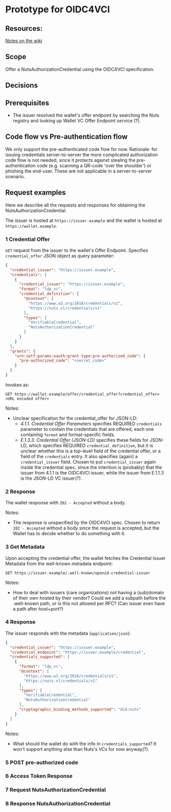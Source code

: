 # Prototype for OIDC4VCI

## Resources:
[Notes on the wiki](https://wiki.nuts.nl/books/credential-issuance-and-presentation/page/notes-on-exploring-credential-issuance)


## Scope
Offer a NutsAuthorizationCredential using the OIDC4VCI specification.

## Decisions

## Prerequisites

- The issuer resolved the wallet's offer endpoint by searching the Nuts registry and looking up Wallet VC Offer Endpoint service (?).

## Code flow vs Pre-authentication flow
We only support the pre-authenticated code flow for now.
Rationale: for issuing credentials server-to-server the more complicated authorization code flow is not needed,
since it protects against stealing the pre-authentication code (e.g. scanning a QR-code 'over the shoulder') or phishing the end-user.
These are not applicable in a server-to-server scenario.

## Request examples
Here we describe all the requests and responses for obtaining the NutsAuthorizationCredential.

The issuer is hosted at `https://issuer.example` and the wallet is hosted at `https://wallet.example`.

### 1 Credential Offer

`GET` request from the issuer to the wallet's Offer Endpoint. Specifies `credential_offer` JSON object as query parameter:

```json
{
  "credential_issuer": "https://issuer.example",
  "credentials": [
    {
      "credential_issuer": "https://issuer.example",
      "format": "ldp_vc",
      "credential_definition": {
        "@context": [
          "https://www.w3.org/2018/credentials/v1",
          "https://nuts.nl/credentials/v1"
        ],
        "types": [
          "VerifiableCredential",
          "NutsAuthorizationCredential"
        ]
      }
    }
  ],
  "grants": {
    "urn:ietf:params:oauth:grant-type:pre-authorized_code": {
      "pre-authorized_code": "<secret_code>"
    }
  }
}
```

Invokes as:

```http request
GET https://wallet.example/offer/credential_offer?credential_offer=<URL encoded offer>
```

Notes:
- Unclear specification for the credential_offer for JSON-LD:
    - _4.1.1. Credential Offer Parameters_ specifies REQUIRED `credentials` parameter to contain the credentials that are offered,
      each one containing `format` and format-specific fields.
    - _E.1.3.3. Credential Offer (JSON-LD)_ specifies these fields for JSON-LD, which specifies REQUIRED `credential_definition`,
      but it is unclear whether this is a top-level field of the credential offer, or a field of the `credentials` entry.
      It also specifies (again) a `credential_issuer` field. Chosen to put `credential_issuer` again inside the credential spec,
      since the intention is (probably) that the issuer from 4.1.1 is the OIDC4VCI issuer, while the issuer from E.1.1.3 is the JSON-LD VC issuer(?).

### 2 Response

The wallet response with `202 - Accepted` without a body.

Notes:
- The response is unspecified by the OIDC4VCI spec.
  Chosen to return `202 - Accepted` without a body since the request is accepted,
  but the Wallet has to decide whether to do something with it.

### 3 Get Metadata

Upon accepting the credential offer, the wallet fetches the Credential Issuer Metadata from the well-known metadata endpoint:

```http request
GET https://issuer.example/.well-known/openid-credential-issuer
```

Notes:
- How to deal with issuers (care organizations) not having a (sub)domain of their own hosted by their vendor?
  Could we add a subpath before the .well-known path, or is this not allowed per RFC? (Can issuer even have a path after host+port?)

### 4 Response

The issuer responds with the metadata (`application/json`):

```json
{
  "credential_issuer": "https://issuer.example",
  "credential_endpoint": "https://issuer.example/credential",
  "credentials_supported": [
    {
      "format": "ldp_vc",
      "@context": [
        "https://www.w3.org/2018/credentials/v1",
        "https://nuts.nl/credentials/v1"
      ],
      "types": [
        "VerifiableCredential",
        "NutsAuthorizationCredential"
      ],
      "cryptographic_binding_methods_supported": "did:nuts"
    }
  ]
}
```

Notes:
- What should the wallet do with the info in `credentials_supported`?
  It won't support anything else than Nuts's VCs for now anyway(?).

### 5 POST pre-authorized code

### 6 Access Token Response

### 7 Request NutsAuthorizationCredential

### 8 Response NutsAuthorizationCredential



